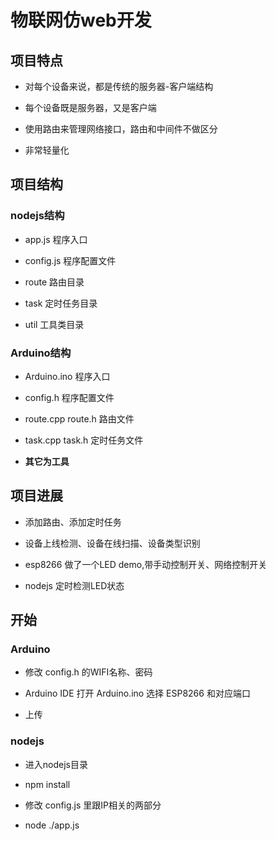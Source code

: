# 物联网仿web开发

## 项目特点

* 对每个设备来说，都是传统的服务器-客户端结构

* 每个设备既是服务器，又是客户端

* 使用路由来管理网络接口，路由和中间件不做区分

* 非常轻量化


## 项目结构

### nodejs结构

* app.js 程序入口

* config.js 程序配置文件

* route 路由目录

* task  定时任务目录

* util  工具类目录


### Arduino结构

* Arduino.ino 程序入口

* config.h 程序配置文件

* route.cpp route.h 路由文件

* task.cpp task.h 定时任务文件

* **其它为工具**

## 项目进展

* 添加路由、添加定时任务

* 设备上线检测、设备在线扫描、设备类型识别

* esp8266 做了一个LED demo,带手动控制开关、网络控制开关

* nodejs 定时检测LED状态

## 开始

### Arduino

* 修改 config.h 的WIFI名称、密码

* Arduino IDE 打开 Arduino.ino 选择 ESP8266 和对应端口

* 上传

### nodejs

* 进入nodejs目录

* npm install

* 修改 config.js 里跟IP相关的两部分 

* node ./app.js
